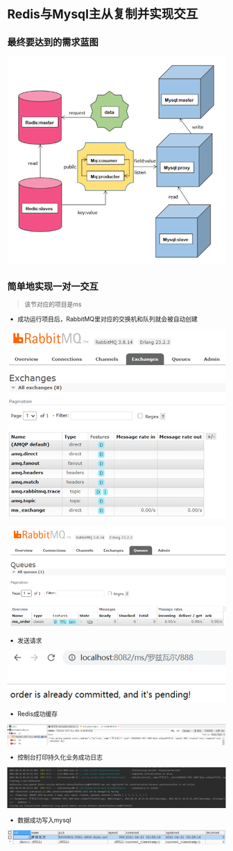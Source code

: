 # Redis与Mysql主从复制并实现交互
## 最终要达到的需求蓝图

![Screenshot](target.png)

## 简单地实现一对一交互

> 该节对应的项目是ms

- 成功运行项目后，RabbitMQ里对应的交换机和队列就会被自动创建

![Screenshot](res_img/r3.png)

![Screenshot](res_img/r2.png)

- 发送请求

![Screenshot](res_img/r1.png)

- Redis成功缓存

![Screenshot](res_img/r4.png)

- 控制台打印持久化业务成功日志

![Screenshot](res_img/r6.png)

- 数据成功写入mysql

![Screenshot](res_img/r5.png)

